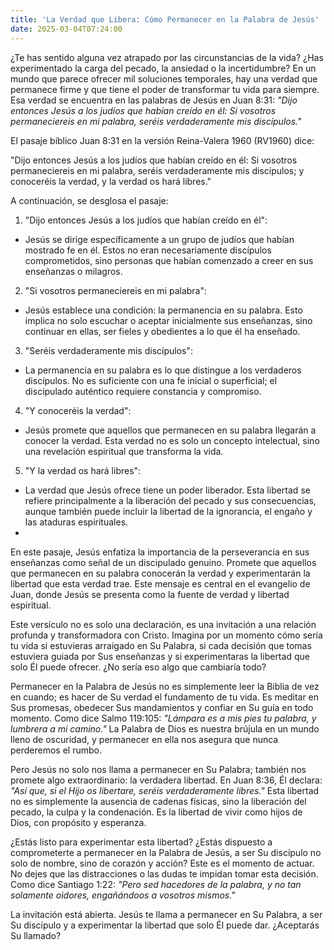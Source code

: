 ```yaml
---
title: 'La Verdad que Libera: Cómo Permanecer en la Palabra de Jesús'
date: 2025-03-04T07:24:00
---
```

¿Te has sentido alguna vez atrapado por las circunstancias de la vida? ¿Has experimentado la carga del pecado, la ansiedad o la incertidumbre? En un mundo que parece ofrecer mil soluciones temporales, hay una verdad que permanece firme y que tiene el poder de transformar tu vida para siempre. Esa verdad se encuentra en las palabras de Jesús en Juan 8:31: _"Dijo entonces Jesús a los judíos que habían creído en él: Si vosotros permaneciereis en mi palabra, seréis verdaderamente mis discípulos."_

El pasaje bíblico Juan 8:31 en la versión Reina-Valera 1960 (RV1960) dice:

"Dijo entonces Jesús a los judíos que habían creído en él: Si vosotros permaneciereis en mi palabra, seréis verdaderamente mis discípulos; y conoceréis la verdad, y la verdad os hará libres."

A continuación, se desglosa el pasaje:

1. "Dijo entonces Jesús a los judíos que habían creído en él":  
     

- Jesús se dirige específicamente a un grupo de judíos que habían mostrado fe en él. Estos no eran necesariamente discípulos comprometidos, sino personas que habían comenzado a creer en sus enseñanzas o milagros.

2. "Si vosotros permaneciereis en mi palabra":  
     

- Jesús establece una condición: la permanencia en su palabra. Esto implica no solo escuchar o aceptar inicialmente sus enseñanzas, sino continuar en ellas, ser fieles y obedientes a lo que él ha enseñado.

3. "Seréis verdaderamente mis discípulos":  
     

- La permanencia en su palabra es lo que distingue a los verdaderos discípulos. No es suficiente con una fe inicial o superficial; el discipulado auténtico requiere constancia y compromiso.

4. "Y conoceréis la verdad":  
     

- Jesús promete que aquellos que permanecen en su palabra llegarán a conocer la verdad. Esta verdad no es solo un concepto intelectual, sino una revelación espiritual que transforma la vida.

5. "Y la verdad os hará libres":  
     

- La verdad que Jesús ofrece tiene un poder liberador. Esta libertad se refiere principalmente a la liberación del pecado y sus consecuencias, aunque también puede incluir la libertad de la ignorancia, el engaño y las ataduras espirituales.  
- 

En este pasaje, Jesús enfatiza la importancia de la perseverancia en sus enseñanzas como señal de un discipulado genuino. Promete que aquellos que permanecen en su palabra conocerán la verdad y experimentarán la libertad que esta verdad trae. Este mensaje es central en el evangelio de Juan, donde Jesús se presenta como la fuente de verdad y libertad espiritual.

Este versículo no es solo una declaración, es una invitación a una relación profunda y transformadora con Cristo. Imagina por un momento cómo sería tu vida si estuvieras arraigado en Su Palabra, si cada decisión que tomas estuviera guiada por Sus enseñanzas y si experimentaras la libertad que solo Él puede ofrecer. ¿No sería eso algo que cambiaría todo?

Permanecer en la Palabra de Jesús no es simplemente leer la Biblia de vez en cuando; es hacer de Su verdad el fundamento de tu vida. Es meditar en Sus promesas, obedecer Sus mandamientos y confiar en Su guía en todo momento. Como dice Salmo 119:105: _"Lámpara es a mis pies tu palabra, y lumbrera a mi camino."_ La Palabra de Dios es nuestra brújula en un mundo lleno de oscuridad, y permanecer en ella nos asegura que nunca perderemos el rumbo.

Pero Jesús no solo nos llama a permanecer en Su Palabra; también nos promete algo extraordinario: la verdadera libertad. En Juan 8:36, Él declara: _"Así que, si el Hijo os libertare, seréis verdaderamente libres."_ Esta libertad no es simplemente la ausencia de cadenas físicas, sino la liberación del pecado, la culpa y la condenación. Es la libertad de vivir como hijos de Dios, con propósito y esperanza.

¿Estás listo para experimentar esta libertad? ¿Estás dispuesto a comprometerte a permanecer en la Palabra de Jesús, a ser Su discípulo no solo de nombre, sino de corazón y acción? Este es el momento de actuar. No dejes que las distracciones o las dudas te impidan tomar esta decisión. Como dice Santiago 1:22: _"Pero sed hacedores de la palabra, y no tan solamente oidores, engañándoos a vosotros mismos."_

La invitación está abierta. Jesús te llama a permanecer en Su Palabra, a ser Su discípulo y a experimentar la libertad que solo Él puede dar. ¿Aceptarás Su llamado?
